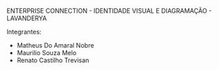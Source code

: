 ENTERPRISE CONNECTION - IDENTIDADE VISUAL E DIAGRAMAÇÃO - LAVANDERYA

Integrantes:
  * Matheus Do Amaral Nobre
  * Maurilio Souza Melo
  * Renato Castilho Trevisan
